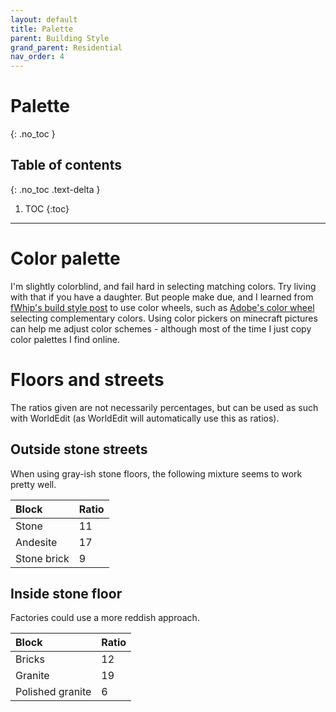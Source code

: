 ```yaml
---
layout: default
title: Palette
parent: Building Style
grand_parent: Residential
nav_order: 4
---
```


# Palette
{: .no_toc }

## Table of contents
{: .no_toc .text-delta }

1. TOC
{:toc}

---

# Color palette

I'm slightly colorblind, and fail hard in selecting matching colors. Try living
with that if you have a daughter. But people make due, and I learned from
[fWhip's build style
post](https://www.pinterest.com/pin/how-to-build-different-styles-in-minecraft-114-tips-and-tricks-youtube--825003225474967233/) 
to use color wheels, such as [Adobe's color
wheel](https://color.adobe.com/create/color-wheel) selecting complementary
colors. Using color pickers on minecraft pictures can help me adjust color
schemes - although most of the time I just copy color palettes I find online.

# Floors and streets

The ratios given are not necessarily percentages, but can be used as such with WorldEdit
(as WorldEdit will automatically use this as ratios). 

## Outside stone streets

When using gray-ish stone floors, the following mixture seems to work pretty well.

| Block       | Ratio |
|:------------|:------|
| Stone       | 11    |
| Andesite    | 17    |
| Stone brick | 9     |

## Inside stone floor

Factories could use a more reddish approach.

| Block            | Ratio |
|:-----------------|:------|
| Bricks           | 12    |
| Granite          | 19    |
| Polished granite | 6     |

